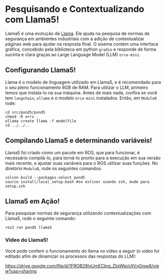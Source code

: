 # Pesquisando e Contextualizando com Llama5!
Llama5 é uma evolução de [Llama](https://github.com/IgorSFG/Modulo8/tree/main/src/pond4). Ele ajuda na pesquisa de normas de segurança em ambientes industriais com a adição de contextualizar páginas web para ajudar na resposta final. O sisema contém uma interface gráfica, concebido pela biblioteca em python `gradio` e responde de forma sucinta e clara graças ao Large Language Model (LLM) `orca-mini`.

## Configurando Llama5!
Llama é o modelo de linguagem utilizado em Llama5, e é recomendado para o seu pleno funcionamento 8GB de RAM. Para utilizar o LLM, primeiro temos que instala-lo na sua máquina. Antes de mais nada, confira se você tem `langchain`, `ollama` e o modelo `orca-mini` instalados. Então, em `Modulo8` rode:
```
cd src/pond5/pond5
chmod -R o+rx .
ollama create llama -f modelfile
cd ../../..
```

## Compilando Llama5 e determinando variáveis!
Llama5 foi criado como um pacote em ROS, que para funcionar, é necessário compilá-lo, para torná-lo pronto para a execução em sua versão mais recente, e ajustar suas variáveis para o ROS utilizar suas funções. No diretório `Modulo8`, rode os seguintes comandos:
```
colcon build --packages-select pond5
source install/local_setup.bash #se estiver usando zsh, mude para setup.zsh
```

## Llama5 em Ação!
Para pesquisar normas de segurança utilizando contextualizações com Llama5, rode o seguinte comando:
```
ros2 run pond5 llama5
```

### Vídeo do Llama5!
Você pode conferir o funcionamento do llama no vídeo a seguir (o vídeo foi editado afim de dinamizar os processos das respostas do LLM):

https://drive.google.com/file/d/1FROB28lxUmECIpg_ZljsWkoUtVyGjsw8/view?usp=sharing


